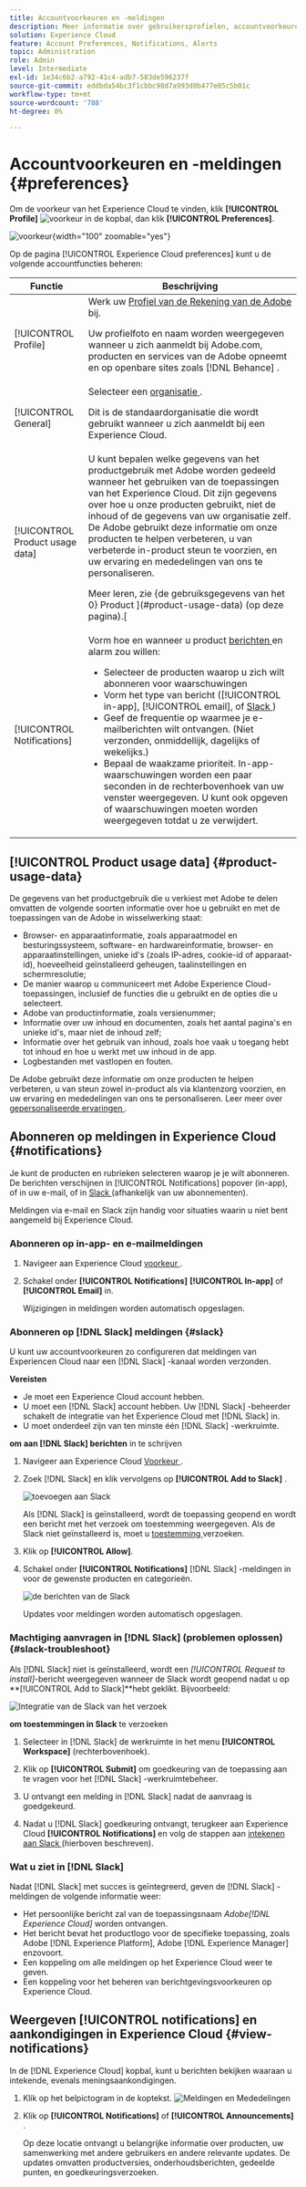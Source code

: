 ```yaml
---
title: Accountvoorkeuren en -meldingen
description: Meer informatie over gebruikersprofielen, accountvoorkeuren en productgebruiksgegevens in Experience Cloud. Abonneren op productmeldingen voor e-mail en  [!DNL Slack] en productwaarschuwingen instellen.
solution: Experience Cloud
feature: Account Preferences, Notifications, Alerts
topic: Administration
role: Admin
level: Intermediate
exl-id: 1e34c6b2-a792-41c4-adb7-583de596237f
source-git-commit: eddbda54bc3f1cbbc98d7a993d0b477e05c5b01c
workflow-type: tm+mt
source-wordcount: '788'
ht-degree: 0%

---
```


# Accountvoorkeuren en -meldingen {#preferences}

Om de voorkeur van het Experience Cloud te vinden, klik **[!UICONTROL Profile]** ![ voorkeur ](../assets/preferences-icon-sm.png) in de kopbal, dan klik **[!UICONTROL Preferences]**.

![ voorkeur ](../assets/preferences-navigation.png){width="100" zoomable="yes"}

Op de pagina [!UICONTROL Experience Cloud preferences] kunt u de volgende accountfuncties beheren:

| Functie | Beschrijving |
|--- |--- |
| [!UICONTROL Profile] | Werk uw [ Profiel van de Rekening van de Adobe ](https://account.adobe.com/profile) bij. <p>Uw profielfoto en naam worden weergegeven wanneer u zich aanmeldt bij Adobe.com, producten en services van de Adobe opneemt en op openbare sites zoals [!DNL Behance] . |
| [!UICONTROL General] | Selecteer een [ organisatie ](../administration/organizations.md).<p>Dit is de standaardorganisatie die wordt gebruikt wanneer u zich aanmeldt bij een Experience Cloud. |
| [!UICONTROL Product usage data] | U kunt bepalen welke gegevens van het productgebruik met Adobe worden gedeeld wanneer het gebruiken van de toepassingen van het Experience Cloud. Dit zijn gegevens over hoe u onze producten gebruikt, niet de inhoud of de gegevens van uw organisatie zelf. De Adobe gebruikt deze informatie om onze producten te helpen verbeteren, u van verbeterde in-product steun te voorzien, en uw ervaring en mededelingen van ons te personaliseren. <p>Meer leren, zie {de gebruiksgegevens van het 0} Product ](#product-usage-data) (op deze pagina).[ |
| [!UICONTROL Notifications] | Vorm hoe en wanneer u product [ berichten ](#subscribe-to-notifications-in-experience-cloud) en alarm zou willen: <ul><li>Selecteer de producten waarop u zich wilt abonneren voor waarschuwingen</li><li>Vorm het type van bericht ([!UICONTROL in-app], [!UICONTROL email], of [ Slack ](#slack-notifications))</li><li>Geef de frequentie op waarmee je e-mailberichten wilt ontvangen. (Niet verzonden, onmiddellijk, dagelijks of wekelijks.)</li><li>Bepaal de waakzame prioriteit. In-app-waarschuwingen worden een paar seconden in de rechterbovenhoek van uw venster weergegeven. U kunt ook opgeven of waarschuwingen moeten worden weergegeven totdat u ze verwijdert.</li></ul> |

## [!UICONTROL Product usage data] {#product-usage-data}

De gegevens van het productgebruik die u verkiest met Adobe te delen omvatten de volgende soorten informatie over hoe u gebruikt en met de toepassingen van de Adobe in wisselwerking staat:

* Browser- en apparaatinformatie, zoals apparaatmodel en besturingssysteem, software- en hardwareinformatie, browser- en apparaatinstellingen, unieke id&#39;s (zoals IP-adres, cookie-id of apparaat-id), hoeveelheid geïnstalleerd geheugen, taalinstellingen en schermresolutie;
* De manier waarop u communiceert met Adobe Experience Cloud-toepassingen, inclusief de functies die u gebruikt en de opties die u selecteert.
* Adobe van productinformatie, zoals versienummer;
* Informatie over uw inhoud en documenten, zoals het aantal pagina&#39;s en unieke id&#39;s, maar niet de inhoud zelf;
* Informatie over het gebruik van inhoud, zoals hoe vaak u toegang hebt tot inhoud en hoe u werkt met uw inhoud in de app.
* Logbestanden met vastlopen en fouten.

De Adobe gebruikt deze informatie om onze producten te helpen verbeteren, u van steun zowel in-product als via klantenzorg voorzien, en uw ervaring en mededelingen van ons te personaliseren. Leer meer over [ gepersonaliseerde ervaringen ](personalized-learning.md).

## Abonneren op meldingen in Experience Cloud {#notifications}

Je kunt de producten en rubrieken selecteren waarop je je wilt abonneren. De berichten verschijnen in [!UICONTROL Notifications] popover (in-app), of in uw e-mail, of in [ Slack ](#slack-notifications) (afhankelijk van uw abonnementen).

Meldingen via e-mail en Slack zijn handig voor situaties waarin u niet bent aangemeld bij Experience Cloud.

### Abonneren op in-app- en e-mailmeldingen

1. Navigeer aan Experience Cloud [ voorkeur ](https://experience.adobe.com/preferences).

1. Schakel onder **[!UICONTROL Notifications]** **[!UICONTROL In-app]** of **[!UICONTROL Email]** in.

   Wijzigingen in meldingen worden automatisch opgeslagen.

### Abonneren op [!DNL Slack] meldingen {#slack}

U kunt uw accountvoorkeuren zo configureren dat meldingen van Experiencen Cloud naar een [!DNL Slack] -kanaal worden verzonden.

**Vereisten**

* Je moet een Experience Cloud account hebben.
* U moet een [!DNL Slack] account hebben. Uw [!DNL Slack] -beheerder schakelt de integratie van het Experience Cloud met [!DNL Slack] in.
* U moet onderdeel zijn van ten minste één [!DNL Slack] -werkruimte.

**om aan [!DNL Slack] berichten** in te schrijven

1. Navigeer aan Experience Cloud [ Voorkeur ](https://experience.adobe.com/preferences).

1. Zoek [!DNL Slack] en klik vervolgens op **[!UICONTROL Add to Slack]** .

   ![ toevoegen aan Slack ](../assets/add-to-slack.png)

   Als [!DNL Slack] is geïnstalleerd, wordt de toepassing geopend en wordt een bericht met het verzoek om toestemming weergegeven. Als de Slack niet geïnstalleerd is, moet u [ toestemming ](#slack-troubleshoot) verzoeken.

1. Klik op **[!UICONTROL Allow]**.

1. Schakel onder **[!UICONTROL Notifications]** [!DNL Slack] -meldingen in voor de gewenste producten en categorieën.

   ![ de berichten van de Slack ](../assets/slack.png)

   Updates voor meldingen worden automatisch opgeslagen.

### Machtiging aanvragen in [!DNL Slack] (problemen oplossen) {#slack-troubleshoot}

Als [!DNL Slack] niet is geïnstalleerd, wordt een _[!UICONTROL Request to install]_-bericht weergegeven wanneer de Slack wordt geopend nadat u op **[!UICONTROL Add to Slack]**hebt geklikt. Bijvoorbeeld:

![ Integratie van de Slack van het verzoek ](../assets/slack-workspace.png)

**om toestemmingen in Slack** te verzoeken

1. Selecteer in [!DNL Slack] de werkruimte in het menu **[!UICONTROL Workspace]** (rechterbovenhoek).

1. Klik op **[!UICONTROL Submit]** om goedkeuring van de toepassing aan te vragen voor het [!DNL Slack] -werkruimtebeheer.

1. U ontvangt een melding in [!DNL Slack] nadat de aanvraag is goedgekeurd.

1. Nadat u [!DNL Slack] goedkeuring ontvangt, terugkeer aan Experience Cloud **[!UICONTROL Notifications]** en volg de stappen aan [ intekenen aan Slack ](#slack-notifications) (hierboven beschreven).

### Wat u ziet in [!DNL Slack]

Nadat [!DNL Slack] met succes is geïntegreerd, geven de [!DNL Slack] -meldingen de volgende informatie weer:

* Het persoonlijke bericht zal van de toepassingsnaam _Adobe[!DNL Experience Cloud]_ worden ontvangen.
* Het bericht bevat het productlogo voor de specifieke toepassing, zoals Adobe [!DNL Experience Platform], Adobe [!DNL Experience Manager] enzovoort.
* Een koppeling om alle meldingen op het Experience Cloud weer te geven.
* Een koppeling voor het beheren van berichtgevingsvoorkeuren op Experience Cloud.

## Weergeven [!UICONTROL notifications] en aankondigingen in Experience Cloud {#view-notifications}

In de [!DNL Experience Cloud] kopbal, kunt u berichten bekijken waaraan u [ ](#notifications) intekende, evenals meningsaankondigingen.

1. Klik op het belpictogram in de koptekst. ![ Meldingen en Mededelingen ](../assets/bell-icon.png)

1. Klik op **[!UICONTROL Notifications]** of **[!UICONTROL Announcements]** .

   Op deze locatie ontvangt u belangrijke informatie over producten, uw samenwerking met andere gebruikers en andere relevante updates. De updates omvatten productversies, onderhoudsberichten, gedeelde punten, en goedkeuringsverzoeken.
